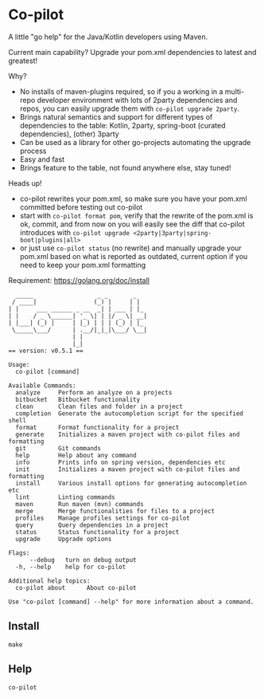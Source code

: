 # Co-pilot
A little "go help" for the Java/Kotlin developers using Maven.

Current main capability? 
Upgrade your pom.xml dependencies to latest and greatest! 

Why?
- No installs of maven-plugins required, so if you a working in a multi-repo developer environment with lots of 2party dependencies and repos, you can easily upgrade them with `co-pilot upgrade 2party`. 
- Brings natural semantics and support for different types of dependencies to the table: Kotlin, 2party, spring-boot (curated dependencies), (other) 3party   
- Can be used as a library for other go-projects automating the upgrade process
- Easy and fast
- Brings feature to the table, not found anywhere else, stay tuned!

Heads up!
- co-pilot rewrites your pom.xml, so make sure you have your pom.xml committed before testing out co-pilot
- start with `co-pilot format pom`, verify that the rewrite of the pom.xml is ok, commit, and from now on you will easily see the diff that co-pilot introduces with ```co-pilot upgrade <2party|3party|spring-boot|plugins|all>```
- or just use  `co-pilot status` (no rewrite) and manually upgrade your pom.xml based on what is reported as outdated, current option if you need to keep your pom.xml formatting
  
Requirement: https://golang.org/doc/install

```shell script
  _____                  _ _       _
 / ____|                (_) |     | |
| |     ___ ______ _ __  _| | ___ | |_
| |    / _ \______| '_ \| | |/ _ \| __|
| |___| (_) |     | |_) | | | (_) | |_
 \_____\___/      | .__/|_|_|\___/ \__|
                  | |
                  |_|
== version: v0.5.1 ==

Usage:
  co-pilot [command]

Available Commands:
  analyze     Perform an analyze on a projects
  bitbucket   Bitbucket functionality
  clean       Clean files and folder in a project
  completion  Generate the autocompletion script for the specified shell
  format      Format functionality for a project
  generate    Initializes a maven project with co-pilot files and formatting
  git         Git commands
  help        Help about any command
  info        Prints info on spring version, dependencies etc
  init        Initializes a maven project with co-pilot files and formatting
  install     Various install options for generating autocompletion etc
  lint        Linting commands
  maven       Run maven (mvn) commands
  merge       Merge functionalities for files to a project
  profiles    Manage profiles settings for co-pilot
  query       Query dependencies in a project
  status      Status functionality for a project
  upgrade     Upgrade options

Flags:
      --debug   turn on debug output
  -h, --help    help for co-pilot

Additional help topics:
  co-pilot about      About co-pilot

Use "co-pilot [command] --help" for more information about a command.
```

## Install
```shell script
make
```

## Help
```shell script
co-pilot
```

